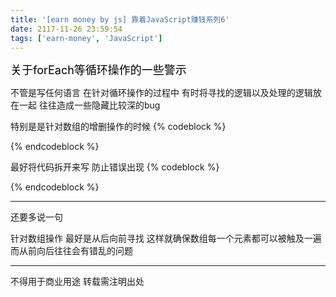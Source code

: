 ```yaml
---
title: '[earn money by js] 靠着JavaScript赚钱系列6'
date: 2117-11-26 23:59:54
tags: ['earn-money', 'JavaScript']
---
```

<font size="4" color="#000">关于forEach等循环操作的一些警示</font> 

不管是写任何语言 在针对循环操作的过程中 有时将寻找的逻辑以及处理的逻辑放在一起 往往造成一些隐藏比较深的bug

特别是是针对数组的增删操作的时候
{% codeblock %}
<script> 
datas.forEach(function (item,i) {
	if (isTrue()) {
		// add
	} else {
		// delete
	}
})
</script>
{% endcodeblock %}

最好将代码拆开来写 防止错误出现
{% codeblock %}
<script> 
var addFlag = -1
var delFlag = -1
datas.forEach(function (item,i) {
	if (isTrue()) {
		// add
		addFlag = i
	} else {
		// delete
		delFlag = i
	}
})

if (addFlag > -1) {
	// add
}
if (delFlag > -1) {
	// delete
}
</script>
{% endcodeblock %}

----------------
还要多说一句

针对数组操作 最好是从后向前寻找 这样就确保数组每一个元素都可以被触及一遍 而从前向后往往会有错乱的问题

----------------
不得用于商业用途 转载需注明出处

